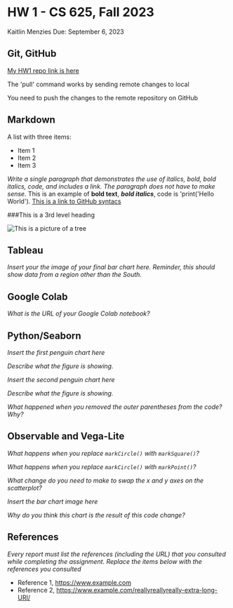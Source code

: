 # HW 1 - CS 625, Fall 2023

Kaitlin Menzies
Due: September 6, 2023

## Git, GitHub

[My HW1 repo link is here](https://github.com/kazzzam/HW1-report.md/edit/main/HW1-report.md)
   
The 'pull' command works by sending remote changes to local
   
You need to push the changes to the remote repository on GitHub

## Markdown

A list with three items:
* Item 1
* Item 2
* Item 3

*Write a single paragraph that demonstrates the use of italics, bold, bold italics, code, and includes a link. The paragraph does not have to make sense.*
This is an example of **bold text**, ***bold italics***, code is 'print('Hello World').
[This is a link to GitHub syntacs](https://docs.github.com/en/get-started/writing-on-github/getting-started-with-writing-and-formatting-on-github/basic-writing-and-formatting-syntax#quoting-code)

###This is a 3rd level heading

![This is a picture of a tree](https://bocdn.ecotree.green/blog/0001/01/ad46dbb447cd0e9a6aeecd64cc2bd332b0cbcb79.jpeg?d=1920x1080)

## Tableau

*Insert your the image of your final bar chart here. Reminder, this should show data from a region other than the South.*

## Google Colab

*What is the URL of your Google Colab notebook?*

## Python/Seaborn

*Insert the first penguin chart here*

*Describe what the figure is showing.*

*Insert the second penguin chart here*

*Describe what the figure is showing.*

*What happened when you removed the outer parentheses from the code? Why?*

## Observable and Vega-Lite

*What happens when you replace `markCircle()` with `markSquare()`?*

*What happens when you replace `markCircle()` with `markPoint()`?*

*What change do you need to make to swap the x and y axes on the scatterplot?*

*Insert the bar chart image here*

*Why do you think this chart is the result of this code change?*

## References

*Every report must list the references (including the URL) that you consulted while completing the assignment. Replace the items below with the references you consulted*

* Reference 1, <https://www.example.com>
* Reference 2, <https://www.example.com/reallyreallyreally-extra-long-URI/>
